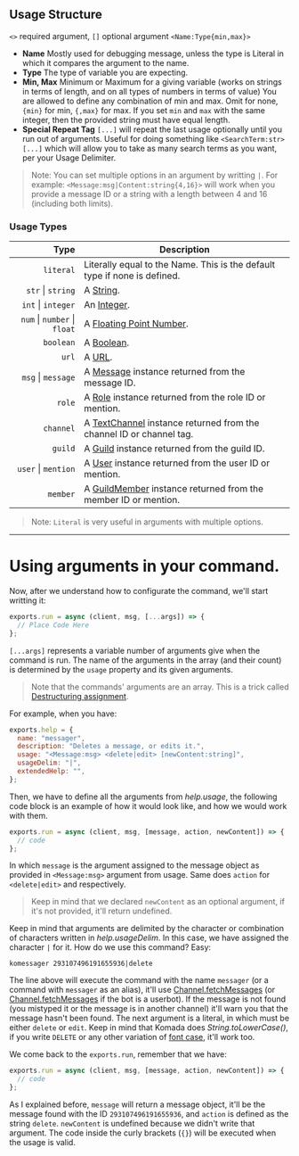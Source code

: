 ## Usage Structure

`<>` required argument, `[]` optional argument `<Name:Type{min,max}>`

- **Name** Mostly used for debugging message, unless the type is Literal in which it compares the argument to the name.
- **Type** The type of variable you are expecting.
- **Min, Max** Minimum or Maximum for a giving variable (works on strings in terms of length, and on all types of numbers in terms of value) You are allowed to define any combination of min and max. Omit for none, `{min}` for min, `{,max}` for max. If you set `min` and `max` with the same integer, then the provided string must have equal length.
- **Special Repeat Tag** `[...]` will repeat the last usage optionally until you run out of arguments. Useful for doing something like `<SearchTerm:str> [...]` which will allow you to take as many search terms as you want, per your Usage Delimiter.

> Note: You can set multiple options in an argument by writting `|`. For example: `<Message:msg|Content:string{4,16}>` will work when you provide a message ID or a string with a length between 4 and 16 (including both limits).

### Usage Types

|                         Type | Description
| ---------------------------: | -----------
|                    `literal` | Literally equal to the Name. This is the default type if none is defined.
|            `str` \| `string` | A [String](https://developer.mozilla.org/en/docs/Web/JavaScript/Reference/Global_Objects/String).
|           `int` \| `integer` | An [Integer](https://en.wikipedia.org/wiki/Integer).
| `num` \| `number` \| `float` | A [Floating Point Number](https://en.wikipedia.org/wiki/Floating-point_arithmetic).
|                    `boolean` | A [Boolean](https://developer.mozilla.org/en-US/docs/Web/JavaScript/Reference/Global_Objects/Boolean).
|                        `url` | A [URL](https://en.wikipedia.org/wiki/URL).
|           `msg` \| `message` | A [Message](https://discord.js.org/#/docs/main/master/class/Message) instance returned from the message ID.
|                       `role` | A [Role](https://discord.js.org/#/docs/main/master/class/Role) instance returned from the role ID or mention.
|                    `channel` | A [TextChannel](https://discord.js.org/#/docs/main/master/class/TextChannel) instance returned from the channel ID or channel tag.
|                      `guild` | A [Guild](https://discord.js.org/#/docs/main/master/class/Guild) instance returned from the guild ID.
|          `user` \| `mention` | A [User](https://discord.js.org/#/docs/main/master/class/User) instance returned from the user ID or mention.
|                     `member` | A [GuildMember](https://discord.js.org/#/docs/main/master/class/GuildMember) instance returned from the member ID or mention.

> Note: `Literal` is very useful in arguments with multiple options.

___

# Using arguments in your command.

Now, after we understand how to configurate the command, we'll start writting it:

```js
exports.run = async (client, msg, [...args]) => {
  // Place Code Here
};
```

`[...args]` represents a variable number of arguments give when the command is run. The name of the arguments in the array (and their count) is determined by the `usage` property and its given arguments.

> Note that the commands' arguments are an array. This is a trick called [Destructuring assignment](https://developer.mozilla.org/en/docs/Web/JavaScript/Reference/Operators/Destructuring_assignment).

For example, when you have:

```js
exports.help = {
  name: "messager",
  description: "Deletes a message, or edits it.",
  usage: "<Message:msg> <delete|edit> [newContent:string]",
  usageDelim: "|",
  extendedHelp: "",
};
```

Then, we have to define all the arguments from *help.usage*, the following code block is an example of how it would look like, and how we would work with them.

```js
exports.run = async (client, msg, [message, action, newContent]) => {
  // code
};
```

In which `message` is the argument assigned to the message object as provided in `<Message:msg>` argument from usage. Same does `action` for `<delete|edit>` and respectively.

> Keep in mind that we declared `newContent` as an optional argument, if it's not provided, it'll return undefined.

Keep in mind that arguments are delimited by the character or combination of characters written in *help.usageDelim*. In this case, we have assigned the character `|` for it. How do we use this command? Easy:

`komessager 293107496191655936|delete`

The line above will execute the command with the name `messager` (or a command with `messager` as an alias), it'll use [Channel.fetchMessages](https://discord.js.org/#/docs/main/stable/class/TextChannel?scrollTo=fetchMessage) (or [Channel.fetchMessages](https://discord.js.org/#/docs/main/stable/class/TextChannel?scrollTo=fetchMessages) if the bot is a userbot). If the message is not found (you mistyped it or the message is in another channel) it'll warn you that the message hasn't been found. The next argument is a literal, in which must be either `delete` or `edit`. Keep in mind that Komada does *String.toLowerCase()*, if you write `DELETE` or any other variation of [font case](https://techterms.com/definition/font_case), it'll work too.

We come back to the `exports.run`, remember that we have:

```js
exports.run = async (client, msg, [message, action, newContent]) => {
  // code
};
```

As I explained before, `message` will return a message object, it'll be the message found with the ID `293107496191655936`, and `action` is defined as the string `delete`.
`newContent` is undefined because we didn't write that argument. The code inside the curly brackets (`{}`) will be executed when the usage is valid.
